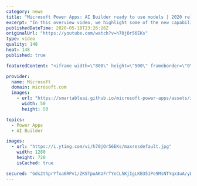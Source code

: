 ```yaml
---
category: news
title: "Microsoft Power Apps: AI Builder ready to use models | 2020 release wave 1 overview"
excerpt: "In this overview video, we highlight some of the new capabilities included in the latest update to Microsoft Power Apps, AI Builder ready to use models.     Here are the capabilities covered:   • Entity extraction helps you by identifying and extracting people, dates, places, locations, etc. from text"
publishedDateTime: 2020-05-18T23:26:26Z
originalUrl: "https://youtube.com/watch?v=h70jOr56EKs"
type: video
quality: 148
heat: 148
published: true

featuredContent: "<iframe width=\"800\" height=\"500\" frameborder=\"0\" src=\"https://www.youtube.com/embed/h70jOr56EKs\" allow=\"accelerometer; autoplay; encrypted-media; gyroscope; picture-in-picture\" allowfullscreen></iframe>"

provider:
  name: Microsoft
  domain: microsoft.com
  images:
    - url: "https://smartableai.github.io/microsoft-power-apps/assets/images/organizations/microsoft.com-50x50.jpg"
      width: 50
      height: 50

topics:
  - Power Apps
  - AI Builder

images:
  - url: "https://i.ytimg.com/vi/h70jOr56EKs/maxresdefault.jpg"
    width: 1280
    height: 720
    isCached: true

secured: "Gds2thprYfxa6RPv1/ZK5TpuAKUFrTYeCLhKjIgLKB351Pe9MsNTYqx3uA/yDNXzJNgkCTCAJ+cOiV5xRg3flhRJJBu3TrmX3p+36yDqNT01P0JuqHNrcltfJXSbCsptIrW+1XTlIZIggFPv2+AyLLmXdXtaiDph05M7rxHdn3Rrc1ZWIRk8yCJYH1w+z3ktKOqly8iFjxMUkvktv6atxQvRDcChT6MbaKHN7wbh+DJa8zCAkDJ7gzbYPFL1ocOQ2IlH9fiT0oyf9UV6o7ulrTnEW9vqARJ+HeN4bcJdyTx2uEeVyUHIkmIIOwSJ7bIgMZT0TzsQGvXg1jPhaCh/N2rUT0+9em64CHms+i4kGxp1uvB1GUj6VrZBPQFIangWs+kp/mX5xWIBkHNPxJBbKiKb/uRi2g1YkAPxD46171cTmHSztyuYM+TQoYJOX9zr;ljwJvlyOICEvtaT8aZYpGA=="
---
```


